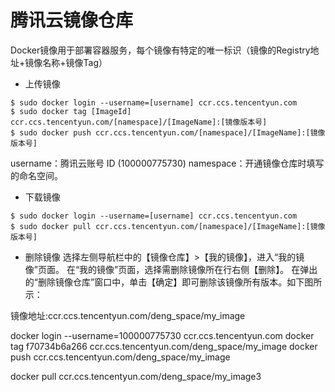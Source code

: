 
# 腾讯云镜像仓库
Docker镜像用于部署容器服务，每个镜像有特定的唯一标识（镜像的Registry地址+镜像名称+镜像Tag）

* 上传镜像
```
$ sudo docker login --username=[username] ccr.ccs.tencentyun.com
$ sudo docker tag [ImageId] ccr.ccs.tencentyun.com/[namespace]/[ImageName]:[镜像版本号]
$ sudo docker push ccr.ccs.tencentyun.com/[namespace]/[ImageName]:[镜像版本号]
```

username：腾讯云账号 ID (100000775730)
namespace：开通镜像仓库时填写的命名空间。

* 下载镜像
```
$ sudo docker login --username=[username] ccr.ccs.tencentyun.com
$ sudo docker pull ccr.ccs.tencentyun.com/[namespace]/[ImageName]:[镜像版本号]
```

* 删除镜像
选择左侧导航栏中的【镜像仓库】>【我的镜像】，进入“我的镜像”页面。
在“我的镜像”页面，选择需删除镜像所在行右侧【删除】。
在弹出的“删除镜像仓库”窗口中，单击【确定】即可删除该镜像所有版本。如下图所示：


镜像地址:ccr.ccs.tencentyun.com/deng_space/my_image

docker login --username=100000775730 ccr.ccs.tencentyun.com
docker tag f70734b6a266 ccr.ccs.tencentyun.com/deng_space/my_image
docker push ccr.ccs.tencentyun.com/deng_space/my_image

docker pull ccr.ccs.tencentyun.com/deng_space/my_image3



